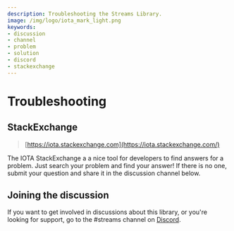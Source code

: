 ```yaml
---
description: Troubleshooting the Streams Library.  
image: /img/logo/iota_mark_light.png
keywords:
- discussion
- channel
- problem
- solution
- discord
- stackexchange
---
```

# Troubleshooting


## StackExchange

> [https://iota.stackexchange.com](https://iota.stackexchange.com/)

The IOTA StackExchange a a nice tool for developers to find answers for a problem. Just search your problem and find your answer! If there is no one, submit your question and share it in the discussion channel below.

## Joining the discussion

If you want to get involved in discussions about this library, or you're looking for support, go to the #streams channel on [Discord](https://discord.iota.org).